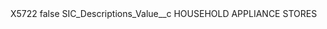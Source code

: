 <?xml version="1.0" encoding="UTF-8"?>
<CustomMetadata xmlns="http://soap.sforce.com/2006/04/metadata" xmlns:xsi="http://www.w3.org/2001/XMLSchema-instance" xmlns:xsd="http://www.w3.org/2001/XMLSchema">
    <label>X5722</label>
    <protected>false</protected>
    <values>
        <field>SIC_Descriptions_Value__c</field>
        <value xsi:type="xsd:string">HOUSEHOLD APPLIANCE STORES</value>
    </values>
</CustomMetadata>
